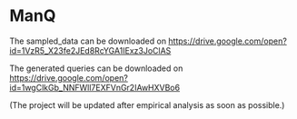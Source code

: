 # ManQ

The sampled_data can be downloaded on https://drive.google.com/open?id=1VzR5_X23fe2JEd8RcYGA1IExz3JoClAS

The generated queries can be downloaded on https://drive.google.com/open?id=1wgClkGb_NNFWll7EXFVnGr2IAwHXVBo6

(The project will be updated after empirical analysis as soon as possible.)

